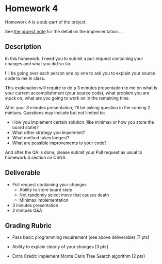 # Homework 4

Homework 4 is a sub-part of the project.

See [the project note](../project.md) for the detail on the implementation ...

## Description

In this homework, I need you to submit a pull request containing your changes 
and what you did so far.

I'll be going over each person one by one to ask you to explain your source code
to me in class. 

This explanation will require to do a 3 minutes presentation to me on what is
your current accomplishment (your source code), what problem you are stuck on,
what are you going to work on in the remaining time.

After your 3 minutes presentation, I'll be asking question in the coming 2 mintues.
Questions may include but not limited to:

* How you implement certain solution (like minimax or how you store the board state)?
* What other strategy you impelment?
* What method takes longest?
* What are possible improvements to your code?


And after the QA is done, please submit your Pull request as usual to homework 4
section on CSNS.

## Deliverable

* Pull request containing your changes
  * Ability to store board state
  * Not randomly select move that causes death
  * Minimax implementation
* 3 minutes presentation
* 2 mintues Q&A

## Grading Rubric

* Pass basic programming requirement (see above deliverable) [7 pts]
* Ability to explain clearly of your changes [3 pts]

* Extra Credit: implement Monte Carlo Tree Search algorithm [2 pts]

